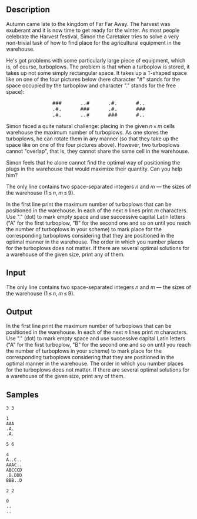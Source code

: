 ## Description

<div><p>Autumn came late to the kingdom of Far Far Away. The harvest was exuberant and it is now time to get ready for the winter. As most people celebrate the Harvest festival, Simon the Caretaker tries to solve a very non-trivial task of how to find place for the agricultural equipment in the warehouse.</p><p>He's got problems with some particularly large piece of equipment, which is, of course, turboplows. The problem is that when a turboplow is stored, it takes up not some simply rectangular space. It takes up a T-shaped space like on one of the four pictures below (here character "<span class="tex-font-style-tt">#</span>" stands for the space occupied by the turboplow and character "<span class="tex-font-style-tt">.</span>" stands for the free space):</p><center> <span class="tex-font-style-tt"> <span> <pre class="verbatim">###      ..#      .#.      #..<br>.#.      ###      .#.      ###<br>.#.      ..#      ###      #..<br></pre> </span> </span> </center><p>Simon faced a quite natural challenge: placing in the given <span class="tex-span"><i>n</i> × <i>m</i></span> cells warehouse the maximum number of turboplows. As one stores the turboplows, he can rotate them in any manner (so that they take up the space like on one of the four pictures above). However, two turboplows cannot "overlap", that is, they cannot share the same cell in the warehouse.</p><p>Simon feels that he alone cannot find the optimal way of positioning the plugs in the warehouse that would maximize their quantity. Can you help him?</p></div><div class="input-specification"><p>The only line contains two space-separated integers <span class="tex-span"><i>n</i></span> and <span class="tex-span"><i>m</i></span> — the sizes of the warehouse (<span class="tex-span">1 ≤ <i>n</i>, <i>m</i> ≤ 9</span>).</p></div><div class="output-specification"><p>In the first line print the maximum number of turboplows that can be positioned in the warehouse. In each of the next <span class="tex-span"><i>n</i></span> lines print <span class="tex-span"><i>m</i></span> characters. Use "<span class="tex-font-style-tt">.</span>" (dot) to mark empty space and use successive capital Latin letters ("<span class="tex-font-style-tt">A</span>" for the first turboplow, "<span class="tex-font-style-tt">B</span>" for the second one and so on until you reach the number of turboplows in your scheme) to mark place for the corresponding turboplows considering that they are positioned in the optimal manner in the warehouse. The order in which you number places for the turboplows does not matter. If there are several optimal solutions for a warehouse of the given size, print any of them.</p></div>


## Input

<p>The only line contains two space-separated integers <span class="tex-span"><i>n</i></span> and <span class="tex-span"><i>m</i></span> — the sizes of the warehouse (<span class="tex-span">1 ≤ <i>n</i>, <i>m</i> ≤ 9</span>).</p>


## Output

<p>In the first line print the maximum number of turboplows that can be positioned in the warehouse. In each of the next <span class="tex-span"><i>n</i></span> lines print <span class="tex-span"><i>m</i></span> characters. Use "<span class="tex-font-style-tt">.</span>" (dot) to mark empty space and use successive capital Latin letters ("<span class="tex-font-style-tt">A</span>" for the first turboplow, "<span class="tex-font-style-tt">B</span>" for the second one and so on until you reach the number of turboplows in your scheme) to mark place for the corresponding turboplows considering that they are positioned in the optimal manner in the warehouse. The order in which you number places for the turboplows does not matter. If there are several optimal solutions for a warehouse of the given size, print any of them.</p>


## Samples

```input1
3 3

```

```output1
1
AAA
.A.
.A.

```






```input2
5 6

```

```output2
4
A..C..
AAAC..
ABCCCD
.B.DDD
BBB..D

```






```input3
2 2

```

```output3
0
..
..

```



